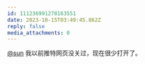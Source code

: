 ```yaml
---
id: 111236991278163551
date: 2023-10-15T03:49:45.862Z
reply: false
media_attachments: 0
---
```


[@sun](https://jiong.us/@sun) 我以前推特网页没关过，现在很少打开了。

